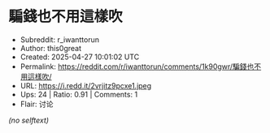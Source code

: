 # 騙錢也不用這樣吹

- Subreddit: r_iwanttorun
- Author: this0great
- Created: 2025-04-27 10:01:02 UTC
- Permalink: https://reddit.com/r/iwanttorun/comments/1k90gwr/騙錢也不用這樣吹/
- URL: https://i.redd.it/2vrjitz9pcxe1.jpeg
- Ups: 24 | Ratio: 0.91 | Comments: 1
- Flair: 讨论

_(no selftext)_
